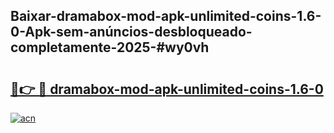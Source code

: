 ## Baixar-dramabox-mod-apk-unlimited-coins-1.6-0-Apk-sem-anúncios-desbloqueado-completamente-2025-#wy0vh

# <h2><a href="https://ainizakaria.my?title=dramabox-mod-apk-unlimited-coins-1.6-0&ref=22M">🔗👉 🔴 dramabox-mod-apk-unlimited-coins-1.6-0</a></h2>

[![acn](https://github.com/user-attachments/assets/0f9c940e-d8b0-45ae-aac7-cd30a18b3e1c)](https://ainizakaria.my?title=dramabox-mod-apk-unlimited-coins-1.6-0&ref=22M)

